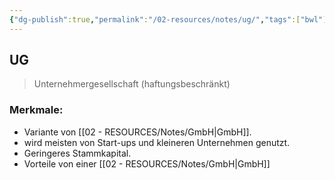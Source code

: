 ```yaml
---
{"dg-publish":true,"permalink":"/02-resources/notes/ug/","tags":["bwl"],"noteIcon":"","updated":"2024-06-09T19:29:50.287+02:00"}
---
```


## UG 
> Unternehmergesellschaft (haftungsbeschränkt)

### Merkmale:
- Variante von [[02 - RESOURCES/Notes/GmbH\|GmbH]].
- wird meisten von Start-ups und kleineren Unternehmen genutzt.
- Geringeres Stammkapital.
- Vorteile von einer [[02 - RESOURCES/Notes/GmbH\|GmbH]]

